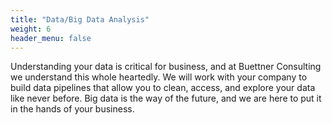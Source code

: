 ```yaml
---
title: "Data/Big Data Analysis"
weight: 6
header_menu: false
---
```


Understanding your data is critical for business, and at Buettner Consulting we understand this whole heartedly. We will work with your company to build data pipelines that allow you to clean, access, and explore your data like never before. Big data is the way of the future, and we are here to put it in the hands of your business.

